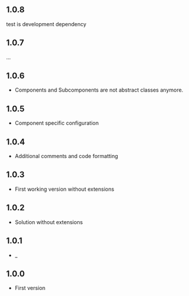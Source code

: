 ## 1.0.8
test is development dependency
## 1.0.7
...
## 1.0.6
* Components and Subcomponents are not abstract classes anymore.
## 1.0.5
* Component specific configuration
## 1.0.4
* Additional comments and code formatting
## 1.0.3
* First working version without extensions
## 1.0.2
* Solution without extensions
## 1.0.1
* _
## 1.0.0
* First version